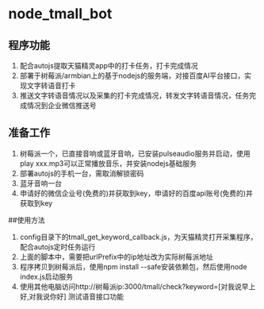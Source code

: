 # node_tmall_bot
## 程序功能
1. 配合autojs提取天猫精灵app中的打卡任务，打卡完成情况
2. 部署于树莓派/armbian上的基于nodejs的服务端，对接百度AI平台接口，实现文字转语音打卡
3. 推送文字转语音情况以及采集的打卡完成情况，转发文字转语音情况，任务完成情况到企业微信推送号

## 准备工作
1. 树莓派一个，已直接音响或蓝牙音响，已安装pulseaudio服务并启动，使用play xxx.mp3可以正常播放音乐，并安装nodejs基础服务
2. 部署autojs的手机一台，需取消解锁密码
3. 蓝牙音响一台
4. 申请好的微信企业号(免费的)并获取到key，申请好的百度api账号(免费的)并获取到key

##使用方法
1. config目录下的tmall_get_keyword_callback.js，为天猫精灵打开采集程序，配合autojs定时任务运行
2. 上面的脚本中，需要把urlPrefix中的ip地址改为实际树莓派地址
3. 程序拷贝到树莓派后，使用npm install --safe安装依赖包，然后使用node index.js启动服务
4. 使用其他电脑访问http://树莓派ip:3000/tmall/check?keyword=[对我说早上好,对我说你好]  测试语音接口功能
